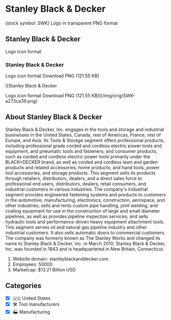 # Stanley Black & Decker

 (stock symbol: SWK) Logo in transparent PNG format

## Stanley Black & Decker

 Logo icon format

### Stanley Black & Decker

 Logo icon format Download PNG (121.55 KB)

![Stanley Black & Decker

 Logo icon format Download PNG (121.55 KB)](/img/orig/SWK-a273ca39.png)

## About Stanley Black & Decker



Stanley Black & Decker, Inc. engages in the tools and storage and industrial businesses in the United States, Canada, rest of Americas, France, rest of Europe, and Asia. Its Tools & Storage segment offers professional products, including professional grade corded and cordless electric power tools and equipment, and pneumatic tools and fasteners; and consumer products, such as corded and cordless electric power tools primarily under the BLACK+DECKER brand, as well as corded and cordless lawn and garden products and related accessories; home products; and hand tools, power tool accessories, and storage products. This segment sells its products through retailers, distributors, dealers, and a direct sales force to professional end users, distributors, dealers, retail consumers, and industrial customers in various industries. The company's Industrial segment provides engineered fastening systems and products to customers in the automotive, manufacturing, electronics, construction, aerospace, and other industries; sells and rents custom pipe handling, joint welding, and coating equipment for use in the construction of large and small diameter pipelines, as well as provides pipeline inspection services; and sells hydraulic tools and performance-driven heavy equipment attachment tools. This segment serves oil and natural gas pipeline industry and other industrial customers. It also sells automatic doors to commercial customers. The company was formerly known as The Stanley Works and changed its name to Stanley Black & Decker, Inc. in March 2010. Stanley Black & Decker, Inc. was founded in 1843 and is headquartered in New Britain, Connecticut.

1. Website domain: stanleyblackanddecker.com
2. Employees: 50000
3. Marketcap: $13.21 Billion USD


## Categories
- [x] 🇺🇸 United States
- [x] 🛠️ Tool manufacturers
- [x] 🏭 Manufacturing
